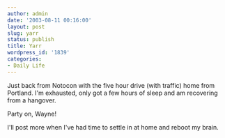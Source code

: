 ```yaml
---
author: admin
date: '2003-08-11 00:16:00'
layout: post
slug: yarr
status: publish
title: Yarr
wordpress_id: '1839'
categories:
- Daily Life
---
```

Just back from Notocon with the five hour drive (with traffic) home from Portland. I&apos;m exhausted, only got a few hours of sleep and am recovering from a hangover.

Party on, Wayne!

I&apos;ll post more when I&apos;ve had time to settle in at home and reboot my brain.
